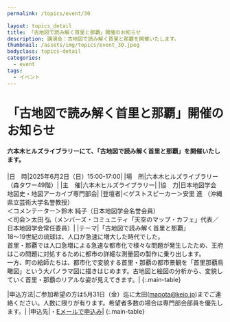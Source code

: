 ```yaml
---
permalink: /topics/event/30

layout: topics_detail
title: 「古地図で読み解く首里と那覇」開催のお知らせ
description: 講演会：古地図で読み解く首里と那覇を開催いたします。
thumbnail: /assets/img/topics/event_30.jpeg
bodyclass: topics-detail
categories:
  - event
tags:
  - イベント
---
```


# 「古地図で読み解く首里と那覇」開催のお知らせ

#### 六本木ヒルズライブラリーにて、「古地図で読み解く首里と那覇」を開催いたします。

|日　時|2025年6月2日（日）15:00-17:00|
|場　所|六本木ヒルズライブラリー（森タワー49階）|
|主　催|六本木ヒルズライブラリー|
|協　力|日本地図学会　地図史・地図アーカイブ専門部会|
|登壇者|＜ゲストスピーカー＞安里 進 （沖縄県立芸術大学名誉教授）<br>＜コメンテーター＞鈴木 純子（日本地図学会名誉会員）<br>＜司会＞太田 弘（メンバーズ・コミュニティ「天空のマップ・カフェ」代表／日本地図学会常任委員）|
|テーマ|「古地図で読み解く首里と那覇」<br>18～19世紀の琉球は、人口が急速に増大した時代でした。<br>首里・那覇では人口急増による急速な都市化で様々な問題が発生したため、王府はこの問題に対処するために都市の詳細な測量図の製作に乗り出します。<br>一方、町の絵師たちは、都市化で変貌する首里・那覇の都市景観を「首里那覇鳥瞰図」という大パノラマ図に描きはじめます。古地図と絵図の分析から、変貌していく首里・那覇のリアルな姿が見えてきます。|
{:.main-table}

|申込方法|ご参加希望の方は5月31日（金）迄に太田(mapota@keio.jp)までご連絡ください。人数に限りが有ります。希望者多数の場合は専門部会部員を優先します。|
|申込先|・[Eメールで申込み](<mailto:mapota@keio.jp>)|
{:.main-table}
